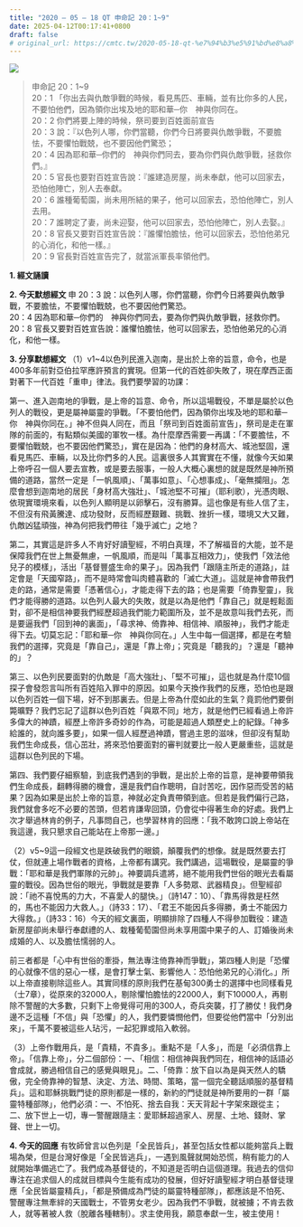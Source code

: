 ```yaml
---
title: "2020 – 05 – 18 QT 申命記 20：1~9"
date: 2025-04-12T00:17:41+0800
draft: false
# original_url: https://cmtc.tw/2020-05-18-qt-%e7%94%b3%e5%91%bd%e8%a8%98-20%ef%bc%9a19
---
```


![](/images/qt.jpg)
> 申命記 20：1\~9  
> 20：1 「你出去與仇敵爭戰的時候，看見馬匹、車輛，並有比你多的人民，不要怕他們，因為領你出埃及地的耶和華─你　神與你同在。  
> 20：2 你們將要上陣的時候，祭司要到百姓面前宣告  
> 20：3 說：『以色列人哪，你們當聽，你們今日將要與仇敵爭戰，不要膽怯，不要懼怕戰兢，也不要因他們驚恐；  
> 20：4 因為耶和華─你們的　神與你們同去，要為你們與仇敵爭戰，拯救你們。』  
> 20：5 官長也要對百姓宣告說：『誰建造房屋，尚未奉獻，他可以回家去，恐怕他陣亡，別人去奉獻。  
> 20：6 誰種葡萄園，尚未用所結的果子，他可以回家去，恐怕他陣亡，別人去用。  
> 20：7 誰聘定了妻，尚未迎娶，他可以回家去，恐怕他陣亡，別人去娶。』  
> 20：8 官長又要對百姓宣告說：『誰懼怕膽怯，他可以回家去，恐怕他弟兄的心消化，和他一樣。』  
> 20：9 官長對百姓宣告完了，就當派軍長率領他們。

**1. 經文誦讀**

**2.  今天默想經文**
申 20：3 說：以色列人哪，你們當聽，你們今日將要與仇敵爭戰，不要膽怯，不要懼怕戰兢，也不要因他們驚恐。  
20：4 因為耶和華─你們的　神與你們同去，要為你們與仇敵爭戰，拯救你們。  
20：8 官長又要對百姓宣告說：誰懼怕膽怯，他可以回家去，恐怕他弟兄的心消化，和他一樣。

**3. 分享默想經文**
（1）v1\~4以色列民進入迦南，是出於上帝的旨意，命令，也是400多年前對亞伯拉罕應許預言的實現。但第一代的百姓卻失敗了，現在摩西正面對著下一代百姓「重申」律法。我們要學習的功課：

第一、進入迦南地的爭戰，是上帝的旨意、命令，所以這場戰役，不單是屬於以色列人的戰役，更是屬神屬靈的爭戰。「不要怕他們，因為領你出埃及地的耶和華─你　神與你同在。」神不但與人同在，而且「祭司到百姓面前宣告」，祭司是走在軍隊的前面的，有點類似美國的軍牧一樣。為什麼摩西需要一再講：「不要膽怯，不要懼怕戰兢，也不要因他們驚恐」，實在是因為：他們的身材高大、城池堅固，還看見馬匹、車輛，以及比你們多的人民。這裏很多人其實實在不懂，就像今天如果上帝呼召一個人要去宣教，或是要去服事，一般人大概心裏想的就是既然是神所預備的道路，當然一定是「一帆風順」、「萬事如意」、「心想事成」、「毫無攔阻」。怎麼會想到迦南地的居民「身材高大強壯」、「城池堅不可摧」（耶利歌），光憑肉眼、依現實環境來看，以色列人顯明是以卵擊石，沒有勝算。這也像是有些人信了主，不但沒有飛黃騰達、成功發財，反而經歷艱難、挑戰、挫折一樣，環境又大又難，仇敵凶猛頑強，神為何把我們帶往「幾乎滅亡」之地？

第二，其實這是許多人不肯好好讀聖經，不明白真理，不了解福音的大能，並不是保障我們在世上無憂無慮，一帆風順，而是叫「萬事互相效力」，使我們「效法他兒子的模樣」，活出「基督豐盛生命的果子」。因為我們「跟隨主所走的道路」，註定會是「天國窄路」，而不是時常會叫肉體喜歡的「滅亡大道」。這就是神會帶我們走的路，通常是需要「憑著信心」，才能走得下去的路；也是需要「倚靠聖靈」，我們才能得勝的道路。以色列人最大的失敗，就是以為是他們「靠自己」就是輕鬆面對，卻不是相信神要我們經歷超過我們能力範圍所及，並不是故意叫我們去死，而是要逼我們「回到神的裏面」，「尋求神、倚靠神、相信神、順服神」，我們才能走得下去。切莫忘記：「耶和華─你　神與你同在。」人生中每一個選擇，都是在考驗我們的選擇，究竟是「靠自己」，還是「靠上帝」；究竟是「聽我的」？還是「聽神的」？

第三、以色列民要面對的仇敵是「高大強壯」、「堅不可摧」，這也就是為什麼10個探子會發怨言叫所有百姓陷入罪中的原因。如果今天換作我們的反應，恐怕也是跟以色列百姓一個下場，好不到那裏去。但是上帝為什麼如此的生氣？竟罰他們要倒斃曠野？我們忘記了這群以色列百姓「與眾不同」地方，就是他們已經看過上帝許多偉大的神蹟，經歷上帝許多奇妙的作為，可能是超過人類歷史上的紀錄。「神多給誰的，就向誰多要」，如果一個人經歷過神蹟，嘗過主恩的滋味，但卻沒有幫助我們生命成長，信心茁壯，將來恐怕要面對的審判就要比一般人更嚴重些，這就是這群以色列民的下場。

第四、我們要仔細察驗，到底我們遇到的爭戰，是出於上帝的旨意，是神要帶領我們生命成長，翻轉得勝的機會，還是我們自作聰明，自討苦吃，因作惡而受苦的結果？因為如果是出於上帝的旨意，神就必定負責帶領到底。但若是我們偏行己路，我們就會多吃不必要的苦頭，但若肯謙卑回頭，仍會從中得著生命的好處。我們上次才舉過林肯的例子，凡事問自己，也學習林肯的回應：「我不敢誇口說上帝站在我這邊，我只懇求自己能站在上帝那一邊。」

（2）v5\~9這一段經文也是跌破我們的眼鏡，顛覆我們的想像。就是既然要去打仗，但就連上場作戰者的資格，上帝都有講究。我們講過，這場戰役，是屬靈的爭戰：「耶和華是我們軍隊的元帥」。神要調兵遣將，絕不能用我們世俗的眼光去看屬靈的戰役。因為世俗的眼光，爭戰就是要靠「人多勢眾、武器精良」。但聖經卻說：「祂不喜悅馬的力大，不喜愛人的腿快。」（詩147：10）、「靠馬得救是枉然的，馬也不能因力大救人。」（詩33：17）、「君王不能因兵多得勝，勇士不能因力大得救。」（詩33：16）今天的經文裏面，明顯排除了四種人不得參加戰役：建造新房屋卻尚未舉行奉獻禮的人、栽種葡萄園但尚未享用園中果子的人、訂婚後尚未成婚的人、以及膽怯懦弱的人。

前三者都是「心中有世俗的牽掛，無法專注倚靠神而爭戰」，第四種人則是「恐懼的心就像不信的惡心一樣，是會打擊士氣、影響他人：恐怕他弟兄的心消化。」所以上帝直接剔除這些人。其實同樣的原則我們在基甸300勇士的選擇中也同樣看見（士7章），從原來的32000人，剔除懼怕膽怯的22000人，剩下10000人，再剔除不警醒的大多數，只剩下上帝覺得可用的300人，奇兵突襲，打了勝仗！我們身邊不乏這種「不信」與「恐懼」的人，我們要憐憫他們，但要從他們當中「分別出來」，千萬不要被這些人玷污，一起犯罪或陷入軟弱。

（3）上帝作戰用兵，是「貴精，不貴多」。重點不是「人多」，而是「必須信靠上帝」。「信靠上帝」，分二個部份：一、「相信：相信神與我們同在，相信神的話語必會成就，勝過相信自己的感覺與眼見」。二、「倚靠：放下自以為是與天然人的驕傲，完全倚靠神的智慧、決定、方法、時間、策略，當一個完全聽話順服的基督精兵」。這和耶穌挑戰門徒的原則都是一樣的，新約的門徒就是神所要用的一群「屬靈特種部隊」，他們必須：一、不怕死、捨去自我：天天背起十字架來跟從主；二、放下世上一切，專一警醒跟隨主：愛耶穌超過家人、房屋、土地、錢財、掌聲、世上一切。

**4. 今天的回應**
有牧師曾言以色列是「全民皆兵」，甚至包括女性都以能夠當兵上戰場為榮，但是台灣好像是「全民皆逃兵」，一遇到風聲就開始恐慌，稍有能力的人就開始準備逃亡了。我們成為基督徒的，不知道是否明白這個道理。我過去的信仰專注在追求個人的成就目標與今生能有成功的發展，但好好讀聖經才明白基督徒理應「全民皆屬靈精兵」，「都是預備成為門徒的屬靈特種部隊」，都應該是不怕死、警醒專注無牽絆的天國戰士，不管男女老少。因為我們不爭戰，就被擄；不肯去救人，就等著被人救（脫離各種轄制）。求主使用我，願意奉獻一生，被主使用！
